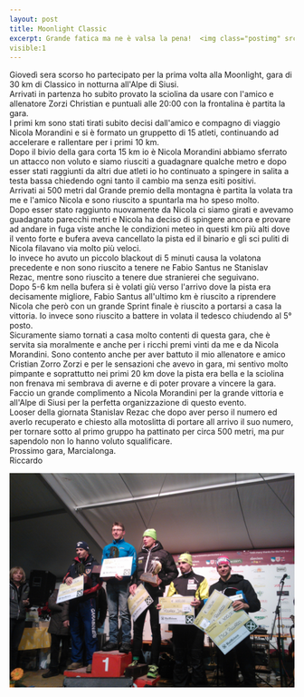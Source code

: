 ```yaml
---
layout: post
title: Moonlight Classic
excerpt: Grande fatica ma ne è valsa la pena!  <img class="postimg" src="/images/moonlight.jpg">
visible:1
---
```


Giovedì sera scorso ho partecipato per la prima volta alla Moonlight, gara di 30 km di Classico in notturna all'Alpe di Siusi.<br>
Arrivati in partenza ho subito provato la sciolina da usare con l'amico e allenatore Zorzi Christian e puntuali alle 20:00 con la frontalina è partita la gara.<br>
I primi km sono stati tirati subito decisi dall'amico e compagno di viaggio Nicola Morandini e si è formato un gruppetto di 15 atleti, continuando ad accelerare e rallentare per i primi 10 km.<br>
Dopo il bivio della gara corta 15 km io è Nicola Morandini abbiamo sferrato un attacco non voluto e siamo riusciti a guadagnare qualche metro e dopo esser stati raggiunti da altri due atleti io ho continuato a spingere in salita a testa bassa chiedendo ogni tanto il cambio ma senza esiti positivi.<br>
Arrivati ai 500 metri dal Grande premio della montagna è partita la volata tra me e l'amico Nicola e sono riuscito a spuntarla ma ho speso molto.<br>
Dopo esser stato raggiunto nuovamente da Nicola ci siamo girati e avevamo guadagnato parecchi metri e Nicola ha deciso di spingere ancora e provare ad andare in fuga viste anche le condizioni meteo in questi km più alti dove il vento forte e bufera aveva cancellato la pista ed il binario e gli sci puliti di Nicola filavano via molto più veloci.<br>
Io invece ho avuto un piccolo blackout di 5 minuti causa la volatona precedente e non sono riuscito a tenere ne Fabio Santus ne Stanislav Rezac, mentre sono riuscito a tenere due stranierei che seguivano.<br>
Dopo 5-6 km nella bufera si è volati giù verso l'arrivo dove la pista era decisamente migliore, Fabio Santus all'ultimo km è riuscito a riprendere Nicola che però con un grande Sprint finale è riuscito a portarsi a casa la vittoria. Io invece sono riuscito a battere in volata il tedesco chiudendo al 5° posto.<br>
Sicuramente siamo tornati a casa molto contenti di questa gara, che è servita sia moralmente e anche per i ricchi premi vinti da me e da Nicola Morandini. Sono contento anche per aver battuto il mio allenatore e amico Cristian Zorro Zorzi e per le sensazioni che avevo in gara, mi sentivo molto pimpante e soprattutto nei primi 20 km dove la pista era bella e la sciolina non frenava mi sembrava di averne e di poter provare a vincere la gara.<br>
Faccio un grande complimento a Nicola Morandini per la grande vittoria e all'Alpe di Siusi per la perfetta organizzazione di questo evento.<br>
Looser della giornata Stanislav Rezac che dopo aver perso il numero ed averlo recuperato e chiesto alla motoslitta di portare all arrivo il suo numero, per tornare sotto al primo gruppo ha pattinato per circa 500 metri, ma pur sapendolo non lo hanno voluto squalificare.<br>
Prossimo gara, Marcialonga.<br>
Riccardo


<a href="/images/moonlight.jpg"><img class="postimg" src="/images/moonlight.jpg"></a>


